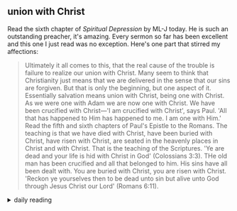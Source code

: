 ## union with Christ

Read the sixth chapter of *Spiritual Depression* by ML-J today. He is such an outstanding preacher, it's amazing. Every sermon so far has been excellent and this one I just read was no exception. Here's one part that stirred my affections:

> Ultimately it all comes to this, that the real cause of the trouble is failure to realize our union with Christ. Many seem to think that Christianity just means that we are delivered in the sense that our sins are forgiven. But that is only the beginning, but one aspect of it. Essentially salvation means union with Christ, being one with Christ. As we were one with Adam we are now one with Christ. We have been crucified with Christ&mdash;'I am crucified with Christ', says Paul. 'All that has happened to Him has happened to me. I am one with Him.' Read the fifth and sixth chapters of Paul's Epistle to the Romans. The teaching is that we have died with Christ, have been buried with Christ, have risen with Christ, are seated in the heavenly places in Christ and with Christ. That is the teaching of the Scriptures. 'Ye are dead and your life is hid with Christ in God' (Colossians 3:3). THe old man has been crucified and all that belonged to him. His sins have all been dealt with. You are buried with Christ, you are risen with Christ. 'Reckon ye yourselves then to be dead unto sin but alive unto God through Jesus Christ our Lord' (Romans 6:11).

<details markdown="1">
<summary>daily reading</summary>

| {{ page.date | date: "%B %-d, %Y" }} |
| :-------------: |
| [Ex. 23; John 2; Job 41; 2 Cor. 11]({% link _Bible/Bible-year-2.md %}) |
| [BC 25]({% link _bc/bc-month-1.md %}) |
| [The Athanasian Creed](https://threeforms.org/the-athanasian-creed/) |

</details>